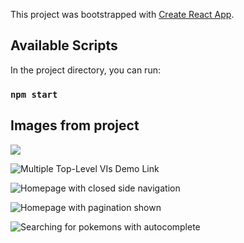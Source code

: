 This project was bootstrapped with [Create React App](https://github.com/facebook/create-react-app).

## Available Scripts

In the project directory, you can run:

### `npm start`

## Images from project

<img src="https://lh5.googleusercontent.com/XAYUJASokoFsDIfKcBr_qMRCsUEOUrkZ5ho_-_QWSAGlDwiW9bPT-aLmGXUxhHGeLCg3dw" />

![Multiple Top-Level VIs Demo Link](https://lh3.googleusercontent.com/vSkJICT2OPcIWpmYA5fYNbDxXwnL2bpDjTu8N4N6Iyjl3klL54Qr2qra_FAaidnRcPDdVw)

![Homepage with closed side navigation](https://lh3.googleusercontent.com/30s8Ckh-WhWNysV1MMh1WXEsUi1ciwq-ISJawV0XfiB9ogL3DIn-iHafRJZuxr9j79rk1w)

![Homepage with pagination shown](https://lh4.googleusercontent.com/ix_QYIaqHFKACYrtmS_Zc1kAV4rpvIeO9GI7tpnyauBPf8Byb6LNF1TZRurbx7KQOM3DcQ)

![Searching for pokemons with autocomplete](https://lh5.googleusercontent.com/tPLXDoigQ4x5Uc-c8Q6QLeP4SNLWGeSJoUxzQXfTp4xTYKggs4jPClr8ZX_05NHqyah4dg)

